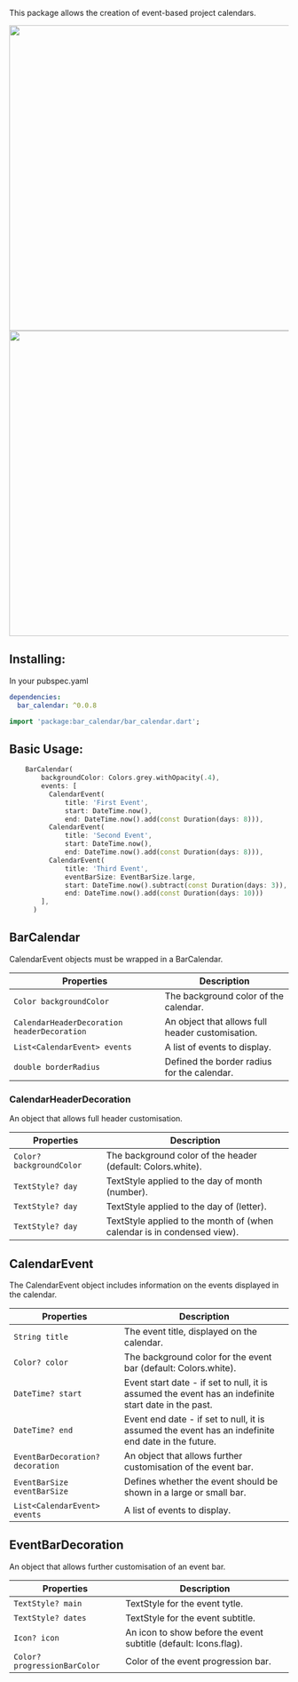 <!-- 
This README describes the package. If you publish this package to pub.dev,
this README's contents appear on the landing page for your package.

For information about how to write a good package README, see the guide for
[writing package pages](https://dart.dev/guides/libraries/writing-package-pages). 

For general information about developing packages, see the Dart guide for
[creating packages](https://dart.dev/guides/libraries/create-library-packages)
and the Flutter guide for
[developing packages and plugins](https://flutter.dev/developing-packages). 
-->



This package allows the creation of event-based project calendars.

<img src="https://raw.githubusercontent.com/karimafas/bar-calendar/master/bar-calendar-snap.png" width="550"> 
<img src="https://raw.githubusercontent.com/karimafas/bar-calendar/master/bar-calendar-snap-blue.png" width="550">

## Installing:
In your pubspec.yaml
```yaml
dependencies:
  bar_calendar: ^0.0.8
```
```dart
import 'package:bar_calendar/bar_calendar.dart';
```

## Basic Usage:
```dart
    BarCalendar(
        backgroundColor: Colors.grey.withOpacity(.4),
        events: [
          CalendarEvent(
              title: 'First Event',
              start: DateTime.now(),
              end: DateTime.now().add(const Duration(days: 8))),
          CalendarEvent(
              title: 'Second Event',
              start: DateTime.now(),
              end: DateTime.now().add(const Duration(days: 8))),
          CalendarEvent(
              title: 'Third Event',
              eventBarSize: EventBarSize.large,
              start: DateTime.now().subtract(const Duration(days: 3)),
              end: DateTime.now().add(const Duration(days: 10)))
        ],
      )
```

## BarCalendar
CalendarEvent objects must be wrapped in a BarCalendar.

|  Properties  |   Description   |
|--------------|-----------------|
| `Color backgroundColor` | The background color of the calendar. |
| `CalendarHeaderDecoration headerDecoration` | An object that allows full header customisation. |
| `List<CalendarEvent> events` | A list of events to display. |
| `double borderRadius` | Defined the border radius for the calendar. |

### CalendarHeaderDecoration
An object that allows full header customisation.

|  Properties  |   Description   |
|--------------|-----------------|
| `Color? backgroundColor` | The background color of the header (default: Colors.white). |
| `TextStyle? day` | TextStyle applied to the day of month (number). |
| `TextStyle? day` | TextStyle applied to the day of (letter). |
| `TextStyle? day` | TextStyle applied to the month of (when calendar is in condensed view). |

## CalendarEvent
The CalendarEvent object includes information on the events displayed in the calendar.

|  Properties  |   Description   |
|--------------|-----------------|
| `String title` | The event title, displayed on the calendar. |
| `Color? color` | The background color for the event bar (default: Colors.white). |
| `DateTime? start` | Event start date - if set to null, it is assumed the event has an indefinite start date in the past. |
| `DateTime? end` | Event end date - if set to null, it is assumed the event has an indefinite end date in the future. |
| `EventBarDecoration? decoration` | An object that allows further customisation of the event bar. |
| `EventBarSize eventBarSize` | Defines whether the event should be shown in a large or small bar. |
| `List<CalendarEvent> events` | A list of events to display. |

## EventBarDecoration
An object that allows further customisation of an event bar.

|  Properties  |   Description   |
|--------------|-----------------|
| `TextStyle? main` | TextStyle for the event tytle. |
| `TextStyle? dates` | TextStyle for the event subtitle. |
| `Icon? icon` | An icon to show before the event subtitle (default: Icons.flag). |
| `Color? progressionBarColor` | Color of the event progression bar. |


